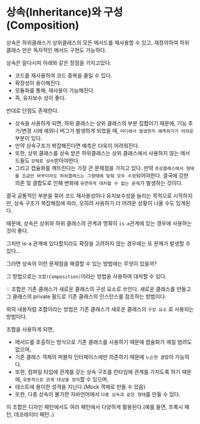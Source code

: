 # 상속(Inheritance)와 구성(Composition)

상속은 하위클래스가 상위클래스의 모든 메서드를 재사용할 수 있고, 재정의하여 하위 클래스 만은 독자적인 메서드 구현도 가능하다.

상속은 알다시피 아래와 같은 장점을 가지고있다.

- 코드를 재사용하여 코드 중복을 줄일 수 있다.
- 확장성이 용이해진다.
- 모듈화를 통해, 재사용이 가능해진다.
- 즉, 유지보수 성이 좋다.

반대로 단점도 존재한다.

- 상속을 사용하게 되면, 하위 클래스는 상위 클래스의 부분 집합이기 때문에, 기능 추가/변경 시에 예외나 버그가 발생하게 되었을 때, `어디에서 발생한지 예측하기가 어려운` 부분이 있다.
- 만약 상속구조가 복잡해진다면 예측은 더욱이 어려워진다.
- 또한, 상위 클래스를 상속 받은 하위클래스는 상위 클래스에서 사용하지 않는 메서드들도 `강제로 상속`받아야한다.
- 그리고 캡슐화를 깨뜨린다는 가장 큰 문제점을 가지고 있다. 만약 `추상클래스에서 형태를 조금만 바꾸더라도 하위클래스는 그형태에 맞춰 모두 수정`되어야한다. 결국에 강한 의존 및 결합도로 인해 변화에 `유연하게 대처할 수 없는 문제`가 발생하는 것이다.

결국 공통적인 부분을 묶어 코드 재사용성이나 유지보수성을 늘리는 목적으로 시작하지만, 상속 구조가 복잡해짐에 따라, 오히려 사용하기 더 어려운 상황이 나올 수도 있게된다.

때문에, 상속은 상위와 하위 클래스의 관계과 명확히 `is-a`관계에 있는 경우에 사용하는 것이 좋다.

그치만 is-a 관계에 있다할지라도 확장을 고려하지 않는 경우에는 또 문제가 발생할 수 있다…

그러면 상속의 이런 문제점을 해결할 수 있는 방법에는 무엇이 있을까?

그 방법으로는 `조합(Composition)`이라는 방법을 사용하여 대처할 수 있다.

<aside>
💡 조합은 기존 클래스가 새로운 클래스의 구성 요소로 쓰인다. 새로운 클래스를 만들고 그 클래스의 private 필드로 기존 클래스의 인스턴스를 참조하는 방법이다.

</aside>

위의 내용처럼 조합이라는 방법은 기존 클래스가 새로운 클래스의 `구성 요소` 로 사용되는 방법이다.

조합을 사용하게 되면, 

- 메서드를 호출하는 방식으로 기존 클래스를 사용하기 때문에 캡슐화가 깨질 염려도 없으며,
- 기존 클래스 객체의 퍼블릭 인터페이스에만 의존하기 때문에 `느슨한 결합`이 가능하다.
- 또한, 컴파일 타임에 관계를 갖는 상속 구조를 런타임에 관계를 가지도록 하기 때문에, `유동적으로 관계 대상을 정의`할 수 있으며,
- 테스트에 용이한 성격을 지닌다.(Mock 객체로 만들 수 있음)
- 또한, 다중 상속이 불가한 자바언어에서 `다중 상속과 같은 형태`를 만들 수 있다.

이 조합은 디자인 패턴에서도 여러 패턴에서 다양하게 활용된다.(예를 들면, 프록시 패턴, 데코레이터 패턴..)